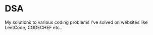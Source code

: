 # DSA
My solutions to various coding problems I've solved on websites like LeetCode, CODECHEF etc..
